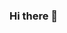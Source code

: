 ### Hi there 👋

<!--
**Vaishnavrajkodak/Vaishnavrajkodak** is a ✨ _special_ ✨ repository because its `README.md` (this file) appears on your GitHub profile.

Here are some ideas to get you started:

- 🔭 I’m currently working on MERN Stack
- 🌱 I’m currently learning MERN
- 👯 I’m looking to collaborate on MERN Projects
- 💬 Ask me about ...
- 📫 How to reach me: vaishnavrajkodak@gmail.com
- 😄 Pronouns: Sir
- ⚡ Fun fact: Iam the Boss
-->
